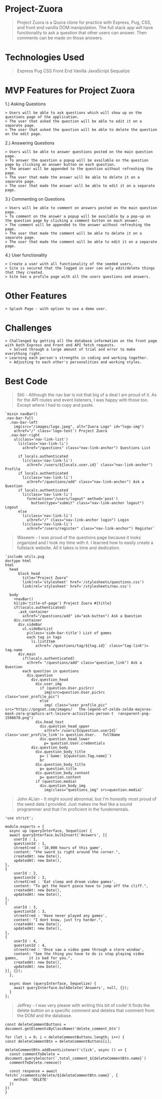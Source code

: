 # Project-Zuora
  > Project Zuora is a Quora clone for practice with Express, Pug, CSS, and front end vanilla DOM manipulation. The full stack app will have functionality to ask a question that other users can answer.  Then comments can be made on those answers.

# Technologies Used
  > Express
  > Pug
  > CSS
  > Front End Vanilla JavaScript
  > Sequalize

# MVP Features for Project Zuora
  1.) Asking Questions

    > Users will be able to ask questions which will show up on the questions page of the application.
    > The user that asked the question will be able to edit it on a separate page.
    > The user that asked the question will be able to delete the question on the edit page.

  2.) Answering Questions

    > Users will be able to answer questions posted on the main question page.
    > To answer the question a popup will be available on the question page by clicking an answer button on each question.
    > The answer will be appended to the question without refreshing the page.
    > The user that made the answer will be able to delete it on a separate page.
    > The user that made the answer will be able to edit it on a separate page.

   3.) Commenting on Questions

    > Users will be able to comment on answers posted on the main question page.
    > To comment on the answer a popup will be available by a pop-up on the question page by clicking a comment button on each answer.
    > The comment will be appended to the answer without refreshing the page.
    > The user that made the comment will be able to delete it on a separate page.
    > The user that made the comment will be able to edit it on a separate page.

   4.) User functionality

    > Create a user with all functionality of the seeded users.
    > Site is secured that the logged in user can only edit/delete things that they created.
    > Site has a profile page with all the users questions and answers.

# Other Features

    > Splash Page - with option to use a demo user.

# Challenges
    > Challenged by getting all the database information on the front page with both Express and Front end API fetch requests.
      > Solved through a large amount of trial and error to make everything right.
    > Learning each person's strengths in coding and working together.
      > Adjusting to each other's personalities and working styles.

# Best Code
  > Stili - Although the nav bar is not that big of a deal I am proud of it.  As for the API routes and event listeners, I was happy with those too. Except where I had to copy and paste.

    `mixin navBar()
    .nav-bar-full
      .nav-bar-left
        img(src="/images/logo.jpeg", alt="Zuora Logo" id="logo-img")
        a(href="/" class='logo-text') Project Zuora
      .nav-bar-right
        ul(class='nav-link-list')
          li(class='nav-link-li')
            a(href="/questions" class="nav-link-anchor") Questions List

          if locals.authenticated
            li(class='nav-link-li')
              a(href=`/users/${locals.user.id}` class="nav-link-anchor") Profile
          if locals.authenticated
            li(class='nav-link-li')
              a(href="/questions/add" class="nav-link-anchor") Ask a Question
          if locals.authenticated
            li(class='nav-link-li')
              form(action="/users/logout" method='post')
                button(type="submit" class="nav-link-anchor logout") Logout
          else
            li(class='nav-link-li')
              a(href="/" class="nav-link-anchor login") Login
            li(class='nav-link-li')
              a(href="/users/register" class="nav-link-anchor") Register`

  > Waseem - I was proud of the questions page because it looks organized and I took my time with it. I learned how to easily create a fullstack website. All it takes is time and dedication.

    `include utils.pug
    doctype html
    html
      head
          block head
            title="Project Zuora"
            link(rel='stylesheet' href='/stylesheets/questions.css')
            link(rel='stylesheet' href='/stylesheets/nav.css')

      body
        +navBar()
        h1(id='title-of-page') Project Zuora #{title}
        if(locals.authenticated)
          .ask_container
            a(href="/questions/add" id="ask-button") Ask a Question
        div.container
          div.sideBar
            ul.sideBarList
              p(class='side-bar-title') List of games
              each tag in tags
                li.listItem
                  a(href=`/questions/tag/${tag.id}` class="tag-link")= tag.name
          div.main
            if(locals.authenticated)
              a(href= "/questions/add" class="question_link") Ask a Question
            each question in questions
              div.question
                div.question_head
                  div.user_img
                    if (question.User.picSrc)
                      img(src=question.User.picSrc class="user_profile_pic")
                    else
                      img( class="user_profile_pic" src="https://pngset.com/images/   the-legend-of-zelda-zelda-majoras-mask-zora-graphics-art-leisure-activities-person-t  ransparent-png-1598670.png")
                  div.head_text
                    div.question_head_upper
                      a(href=`/users/${question.userId}` class='user_profile_link')= question.User.   fullName
                    div.question_head_lower
                      p= question.User.credentials
                div.question_body
                  div.question_body_title
                    p= (`Game: ${question.Tag.name}`)
                    br
                  div.question_body_title
                    p= question.title
                  div.question_body_content
                    p= question.content
                  if (question.media)
                    div.question_body_img
                      img(class="questions_img" src=question.media)`



  > John ALlan - It might sound abnormal, but I'm honestly most proud of the seed data I provided. Just makes me feel like a sound programmer and that I'm proficient in the fundementals.

    'use strict';

    module.exports = {
      async up (queryInterface, Sequelize) {
      await queryInterface.bulkInsert('Answers', [{
        userId : 1,
        questionId : 1,
        streetCred : '10,000 hours of this game',
        content: "the sword is right around the corner.",
        createdAt: new Date(),
        updatedAt: new Date(),
    },
    {
        userId : 2,
        questionId : 2,
        streetCred : 'Eat sleep and dream video games',
        content: "To get the heart piece have to jump off the cliff.",
        createdAt: new Date(),
        updatedAt: new Date(),
    },
    {
        userId : 3,
        questionId : 3,
        streetCred : 'Have never played any games',
        content: "I dont know, just try harder.",
        createdAt: new Date(),
        updatedAt: new Date(),
    },
    {
        userId : 4,
        questionId : 4,
        streetCred : 'Once saw a video game through a store window',
        content: "See the thing you have to do is stop playing video games,     it is bad for you.",
        createdAt: new Date(),
        updatedAt: new Date(),
    }], {});
      },

      async down (queryInterface, Sequelize) {
        await queryInterface.bulkDelete('Answers', null, {});
      }
    };


> Jeffrey - I was very please with writing this bit of code! It finds the delete button on a specific comment and deletes that comment from the DOM and the database.

    const deleteCommentButtons = document.getElementsByClassName('delete_comment_btn')

    for (let i = 0; i < deleteCommentButtons.length; i++) {
    const deleteCommentBtn = deleteCommentButtons[i];

    deleteCommentBtn.addEventListener('click', async () => {
      const commentToDelete = document.querySelector(`.total_comment_${deleteCommentBtn.name}`)
      commentToDelete.remove()

      const response = await fetch(`/comments/delete/${deleteCommentBtn.name}`, {
        method: 'DELETE'
      })
    })
    }
